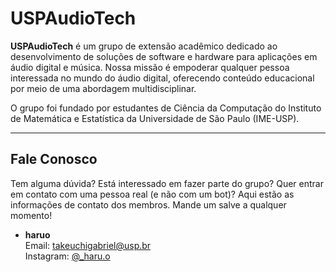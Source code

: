 # USPAudioTech

**USPAudioTech** é um grupo de extensão acadêmico dedicado ao desenvolvimento de soluções de software e hardware para aplicações em áudio digital e música. Nossa missão é empoderar qualquer pessoa interessada no mundo do áudio digital, oferecendo conteúdo educacional por meio de uma abordagem multidisciplinar.

O grupo foi fundado por estudantes de Ciência da Computação do Instituto de Matemática e Estatística da Universidade de São Paulo (IME-USP).

---

## **Fale Conosco**  

Tem alguma dúvida? Está interessado em fazer parte do grupo? Quer entrar em contato com uma pessoa real (e não com um bot)? Aqui estão as informações de contato dos membros. Mande um salve a qualquer momento!

- **haruo**  
  Email: [takeuchigabriel@usp.br](mailto:takeuchigabriel@usp.br)  
  Instagram: [@_haru.o](https://www.instagram.com/_haru.o/)  
